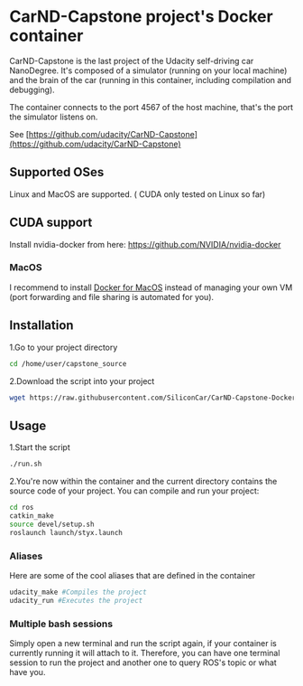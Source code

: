 # CarND-Capstone project's Docker container

CarND-Capstone is the last project of the Udacity self-driving car NanoDegree. It's composed of a simulator (running on your local machine) and the brain of the car (running in this container, including compilation and debugging).

The container connects to the port 4567 of the host machine, that's the port the simulator listens on.

See [https://github.com/udacity/CarND-Capstone](https://github.com/udacity/CarND-Capstone)

## Supported OSes
Linux and MacOS are supported. ( CUDA only tested on Linux so far)

## CUDA support
Install nvidia-docker from here: https://github.com/NVIDIA/nvidia-docker

### MacOS
I recommend to install [Docker for MacOS](https://docs.docker.com/docker-for-mac/install/) instead of managing your own VM (port forwarding and file sharing is automated for you).

## Installation
1.Go to your project directory
```bash
cd /home/user/capstone_source
```
2.Download the script into your project
```bash
wget https://raw.githubusercontent.com/SiliconCar/CarND-Capstone-Docker/master/utils/run.sh && chmod u+x run.sh
```

## Usage
1.Start the script
```bash
./run.sh
```
2.You're now within the container and the current directory contains the source code of your project. You can compile and run your project:
```bash
cd ros
catkin_make
source devel/setup.sh
roslaunch launch/styx.launch
```

### Aliases
Here are some of the cool aliases that are defined in the container
```bash
udacity_make #Compiles the project
udacity_run #Executes the project
```

### Multiple bash sessions
Simply open a new terminal and run the script again, if your container is currently running it will attach to it. Therefore, you can have one terminal session to run the project and another one to query ROS's topic or what have you.
